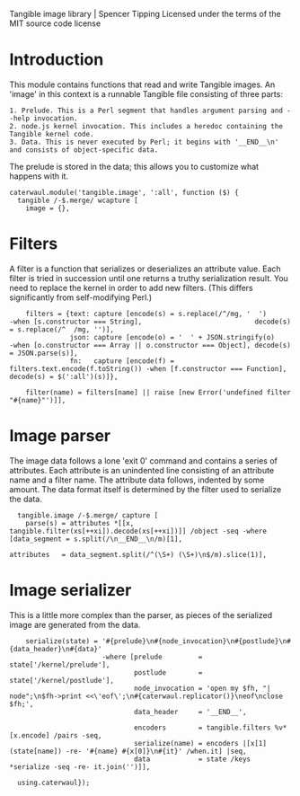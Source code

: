 Tangible image library | Spencer Tipping
Licensed under the terms of the MIT source code license

# Introduction

This module contains functions that read and write Tangible images. An 'image' in this context is a runnable Tangible file consisting of three parts:

    1. Prelude. This is a Perl segment that handles argument parsing and --help invocation.
    2. node.js kernel invocation. This includes a heredoc containing the Tangible kernel code.
    3. Data. This is never executed by Perl; it begins with '__END__\n' and consists of object-specific data.

The prelude is stored in the data; this allows you to customize what happens with it.

    caterwaul.module('tangible.image', ':all', function ($) {
      tangible /-$.merge/ wcapture [
        image = {},

# Filters

A filter is a function that serializes or deserializes an attribute value. Each filter is tried in succession until one returns a truthy serialization result. You need to replace the kernel in
order to add new filters. (This differs significantly from self-modifying Perl.)

        filters = {text: capture [encode(s) = s.replace(/^/mg, '  ')            -when [s.constructor === String],                            decode(s) = s.replace(/^  /mg, '')],
                   json: capture [encode(o) = '  ' + JSON.stringify(o)          -when [o.constructor === Array || o.constructor === Object], decode(s) = JSON.parse(s)],
                   fn:   capture [encode(f) = filters.text.encode(f.toString()) -when [f.constructor === Function],                          decode(s) = $(':all')(s)]},

        filter(name) = filters[name] || raise [new Error('undefined filter "#{name}"')]],

# Image parser

The image data follows a lone 'exit 0' command and contains a series of attributes. Each attribute is an unindented line consisting of an attribute name and a filter name. The attribute data
follows, indented by some amount. The data format itself is determined by the filter used to serialize the data.

      tangible.image /-$.merge/ capture [
        parse(s) = attributes *[[x, tangible.filter(xs[++xi]).decode(xs[++xi])]] /object -seq -where [data_segment = s.split(/\n__END__\n/m)[1],
                                                                                                      attributes   = data_segment.split(/^(\S+) (\S+)\n$/m).slice(1)],

# Image serializer

This is a little more complex than the parser, as pieces of the serialized image are generated from the data.

        serialize(state) = '#{prelude}\n#{node_invocation}\n#{postlude}\n#{data_header}\n#{data}'
                           -where [prelude         = state['/kernel/prelude'],
                                   postlude        = state['/kernel/postlude'],
                                   node_invocation = 'open my $fh, "| node";\n$fh->print <<\'eof\';\n#{caterwaul.replicator()}\neof\nclose $fh;',
                                   data_header     = '__END__',

                                   encoders        = tangible.filters %v*[x.encode] /pairs -seq,
                                   serialize(name) = encoders |[x[1](state[name]) -re- '#{name} #{x[0]}\n#{it}' /when.it] |seq,
                                   data            = state /keys *serialize -seq -re- it.join('')]],

      using.caterwaul});